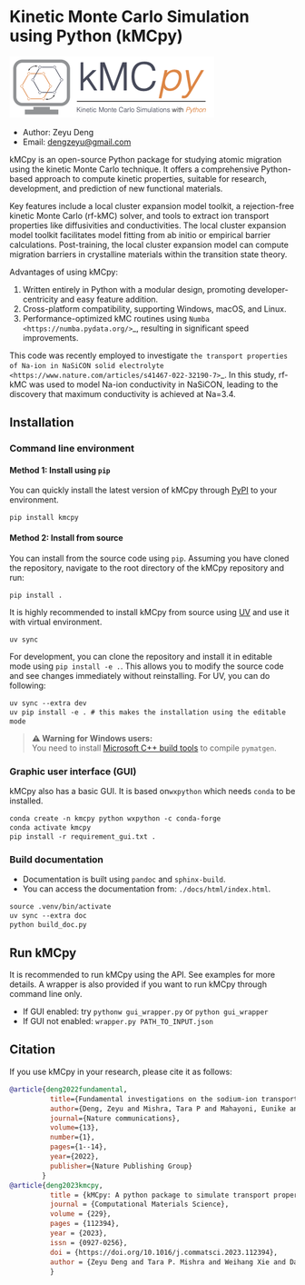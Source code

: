 # Kinetic Monte Carlo Simulation using Python (kMCpy)
![image](https://raw.githubusercontent.com/caneparesearch/kMCpy/master/docs/source/_static/kmcpy_logo.png)
- Author: Zeyu Deng
- Email: dengzeyu@gmail.com

kMCpy is an open-source Python package for studying atomic migration using the kinetic Monte Carlo technique. It offers a comprehensive Python-based approach to compute kinetic properties, suitable for research, development, and prediction of new functional materials.

Key features include a local cluster expansion model toolkit, a rejection-free kinetic Monte Carlo (rf-kMC) solver, and tools to extract ion transport properties like diffusivities and conductivities. The local cluster expansion model toolkit facilitates model fitting from ab initio or empirical barrier calculations. Post-training, the local cluster expansion model can compute migration barriers in crystalline materials within the transition state theory.

Advantages of using kMCpy:

1.  Written entirely in Python with a modular design, promoting developer-centricity and easy feature addition.
2.  Cross-platform compatibility, supporting Windows, macOS, and Linux.
3.  Performance-optimized kMC routines using `Numba <https://numba.pydata.org/>`_, resulting in significant speed improvements.

This code was recently employed to investigate `the transport properties of Na-ion in NaSiCON solid electrolyte <https://www.nature.com/articles/s41467-022-32190-7>`_. In this study, rf-kMC was used to model Na-ion conductivity in NaSiCON, leading to the discovery that maximum conductivity is achieved at Na=3.4.

## Installation

### Command line environment
#### Method 1: Install using `pip`
You can quickly install the latest version of kMCpy through [PyPI](https://pypi.org/project/kmcpy/) to your environment.

```shell
pip install kmcpy
```

#### Method 2: Install from source

You can install from the source code using `pip`. Assuming you have cloned the repository, navigate to the root directory of the kMCpy repository and run:
```shell
pip install .
```

It is highly recommended to install kMCpy from source using [UV](https://docs.astral.sh/uv/getting-started/installation/) and use it with virtual environment.
```shell
uv sync
```

For development, you can clone the repository and install it in editable mode using `pip install -e .`. This allows you to modify the source code and see changes immediately without reinstalling. For UV, you can do following:
```shell
uv sync --extra dev
uv pip install -e . # this makes the installation using the editable mode
```

> **⚠️ Warning for Windows users:**  
> You need to install [Microsoft C++ build tools](https://visualstudio.microsoft.com/visual-cpp-build-tools/) to compile `pymatgen`.

### Graphic user interface (GUI)
kMCpy also has a basic GUI. It is based on`wxpython` which needs `conda` to be installed.
```shell
conda create -n kmcpy python wxpython -c conda-forge
conda activate kmcpy
pip install -r requirement_gui.txt .
```

### Build documentation
- Documentation is built using `pandoc` and `sphinx-build`.
- You can access the documentation from: `./docs/html/index.html`.
```shell
source .venv/bin/activate
uv sync --extra doc
python build_doc.py
```

## Run kMCpy
It is recommended to run kMCpy using the API. See examples for more details. A wrapper is also provided if you want to run kMCpy through command line only. 

- If GUI enabled: try `pythonw gui_wrapper.py` or `python gui_wrapper`
- If GUI not enabled: `wrapper.py PATH_TO_INPUT.json`

## Citation
If you use kMCpy in your research, please cite it as follows:

```bibtex
@article{deng2022fundamental,
          title={Fundamental investigations on the sodium-ion transport properties of mixed polyanion solid-state battery electrolytes},
          author={Deng, Zeyu and Mishra, Tara P and Mahayoni, Eunike and Ma, Qianli and Tieu, Aaron Jue Kang and Guillon, Olivier and Chotard, Jean-No{\"e}l and Seznec, Vincent and Cheetham, Anthony K and Masquelier, Christian and others},
          journal={Nature communications},
          volume={13},
          number={1},
          pages={1--14},
          year={2022},
          publisher={Nature Publishing Group}
        }
@article{deng2023kmcpy,
          title = {kMCpy: A python package to simulate transport properties in solids with kinetic Monte Carlo},
          journal = {Computational Materials Science},
          volume = {229},
          pages = {112394},
          year = {2023},
          issn = {0927-0256},
          doi = {https://doi.org/10.1016/j.commatsci.2023.112394},
          author = {Zeyu Deng and Tara P. Mishra and Weihang Xie and Daanyal Ahmed Saeed and Gopalakrishnan Sai Gautam and Pieremanuele Canepa},
          }
```